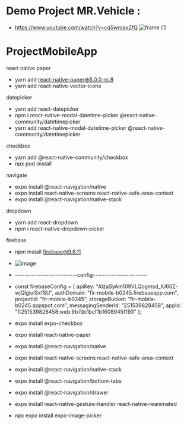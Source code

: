 # Demo Project MR.Vehicle : 
- https://www.youtube.com/watch?v=cq5wroaxZfQ
![frame (1)](https://user-images.githubusercontent.com/73680402/211329717-fe75be87-eded-448e-ad40-f4b72eae132e.png)


# ProjectMobileApp

react native paper
- yarn add react-native-paper@5.0.0-rc.8
- yarn add react-native-vector-icons

datepicker
- yarn add react-datepicker
- npm i react-native-modal-datetime-picker @react-native-community/datetimepicker
- yarn add react-native-modal-datetime-picker @react-native-community/datetimepicker

checkbox
- yarn add @react-native-community/checkbox
- npx pod-install

navigate
- expo install @react-navigation/native
- expo install react-native-screens react-native-safe-area-context
- expo install @react-navigation/native-stack

dropdown
- yarn add react-dropdown
- npm i react-native-dropdown-picker


firebase
- npm install firebase@9.6.11
- ![image](https://user-images.githubusercontent.com/73680333/201475048-1421a61e-054f-44ac-89df-71563d595b1d.png)
- --------------------------config-----------------------
- const firebaseConfig = {
  apiKey: "AIzaSyAm109VLQogmsd_lU60Z-wjQlgiuISxfSU",
  authDomain: "fir-mobile-b0245.firebaseapp.com",
  projectId: "fir-mobile-b0245",
  storageBucket: "fir-mobile-b0245.appspot.com",
  messagingSenderId: "251539828458",
  appId: "1:251539828458:web:9b7dc1bcf1b1608945f193"
};

- expo install expo-checkbox
- expo install react-native-paper
-	expo install @react-navigation/native
-	expo install react-native-screens react-native-safe-area-context
- expo install @react-navigation/native-stack
- expo install @react-navigation/bottom-tabs
- expo install @react-navigation/drawer
- expo install react-native-gesture-handler react-native-reanimated
- npx expo install expo-image-picker
